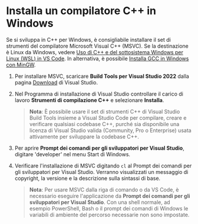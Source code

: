 <h1 data-loc-id="walkthrough.windows.install.compiler">Installa un compilatore C++ in Windows</h1>
<p data-loc-id="walkthrough.windows.text1">Se si sviluppa in C++ per Windows, è consigliabile installare il set di strumenti del compilatore Microsoft Visual C++ (MSVC). Se la destinazione è Linux da Windows, vedere <a href="https://code.visualstudio.com/docs/cpp/config-wsl" data-loc-id="walkthrough.windows.link.title1">Uso di C++ e del sottosistema Windows per Linux (WSL) in VS Code</a>. In alternativa, è possibile <a href="https://code.visualstudio.com/docs/cpp/config-mingw" data-loc-id="walkthrough.windows.link.title2">Installa GCC in Windows con MinGW</a>.</p>
<ol>
<li><p data-loc-id="walkthrough.windows.text2">Per installare MSVC, scaricare <strong data-loc-id="walkthrough.windows.build.tools1">Build Tools per Visual Studio 2022</strong> dalla pagina <a href="https://visualstudio.microsoft.com/downloads/#build-tools-for-visual-studio-2022" data-loc-id="walkthrough.windows.link.downloads">Download</a> di Visual Studio. </p>
</li>
<li><p data-loc-id="walkthrough.windows.text3">Nel Programma di installazione di Visual Studio controllare il carico di lavoro <strong data-loc-id="walkthrough.windows.build.tools2">Strumenti di compilazione C++</strong> e selezionare <strong data-loc-id="walkthrough.windows.link.install">Installa</strong>.</p>
<blockquote>
<p><strong data-loc-id="walkthrough.windows.note1">Nota</strong>: <span data-loc-id="walkthrough.windows.note1.text">È possibile usare il set di strumenti C++ di Visual Studio Build Tools insieme a Visual Studio Code per compilare, creare e verificare qualsiasi codebase C++, purché sia disponibile una licenza di Visual Studio valida (Community, Pro o Enterprise) usata attivamente per sviluppare la codebase C++.</span></p>
</blockquote>
</li>
<li><p data-loc-id="walkthrough.windows.open.command.prompt">Per aprire <strong data-loc-id="walkthrough.windows.command.prompt.name1">Prompt dei comandi per gli sviluppatori per Visual Studio</strong>, digitare 'developer' nel menu Start di Windows.</p>
</li>
<li><p data-loc-id="walkthrough.windows.check.install">Verificare l'installazione di MSVC digitando <code>cl</code> al Prompt dei comandi per gli sviluppatori per Visual Studio. Verranno visualizzati un messaggio di copyright, la versione e la descrizione sulla sintassi di base.</p>
<blockquote>
<p><strong data-loc-id="walkthrough.windows.note2">Nota</strong>: <span data-loc-id="walkthrough.windows.note2.text">Per usare MSVC dalla riga di comando o da VS Code, è necessario eseguire l'applicazione da <strong data-loc-id="walkthrough.windows.command.prompt.name2">Prompt dei comandi per gli sviluppatori per Visual Studio</strong>. Con una shell normale, ad esempio <span>PowerShell</span>, <span>Bash</span> o il prompt dei comandi di Windows le variabili di ambiente del percorso necessarie non sono impostate.</span></p>
</blockquote>
</li>
</ol>
